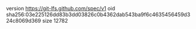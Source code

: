 version https://git-lfs.github.com/spec/v1
oid sha256:03e225126dd83b3dd03826c0b4362dab543ba9f6c4635456459d324c8069d369
size 12782
